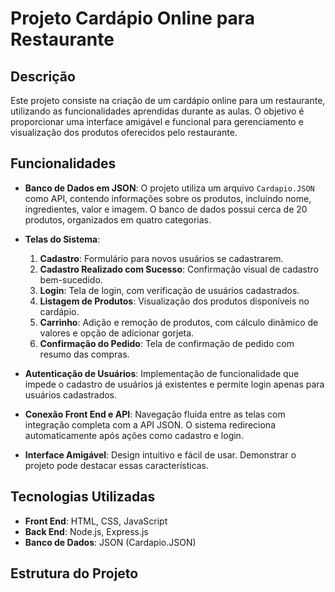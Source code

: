 # Projeto Cardápio Online para Restaurante

## Descrição

Este projeto consiste na criação de um cardápio online para um restaurante, utilizando as funcionalidades aprendidas durante as aulas. O objetivo é proporcionar uma interface amigável e funcional para gerenciamento e visualização dos produtos oferecidos pelo restaurante.

## Funcionalidades

- **Banco de Dados em JSON**: O projeto utiliza um arquivo `Cardapio.JSON` como API, contendo informações sobre os produtos, incluindo nome, ingredientes, valor e imagem. O banco de dados possui cerca de 20 produtos, organizados em quatro categorias.
- **Telas do Sistema**:

  1. **Cadastro**: Formulário para novos usuários se cadastrarem.
  2. **Cadastro Realizado com Sucesso**: Confirmação visual de cadastro bem-sucedido.
  3. **Login**: Tela de login, com verificação de usuários cadastrados.
  4. **Listagem de Produtos**: Visualização dos produtos disponíveis no cardápio.
  5. **Carrinho**: Adição e remoção de produtos, com cálculo dinâmico de valores e opção de adicionar gorjeta.
  6. **Confirmação do Pedido**: Tela de confirmação de pedido com resumo das compras.

- **Autenticação de Usuários**: Implementação de funcionalidade que impede o cadastro de usuários já existentes e permite login apenas para usuários cadastrados.

- **Conexão Front End e API**: Navegação fluida entre as telas com integração completa com a API JSON. O sistema redireciona automaticamente após ações como cadastro e login.

- **Interface Amigável**: Design intuitivo e fácil de usar. Demonstrar o projeto pode destacar essas características.

## Tecnologias Utilizadas

- **Front End**: HTML, CSS, JavaScript
- **Back End**: Node.js, Express.js
- **Banco de Dados**: JSON (Cardapio.JSON)

## Estrutura do Projeto

